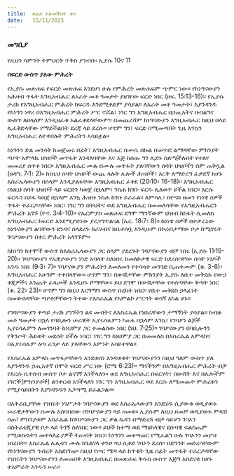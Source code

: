 ```yaml
---
title:  ፀሐይ የቆመችበት ቀን
date:   15/11/2025
---
```


### መግቢያ

የዚህን ሳምንት ትምህርት ጥቅስ ያንብቡ፡ ኢያሱ 10ና 11

**በፍርድ ውስጥ ያለው ምሕረት**

የኢያሱ መጽሐፍ የፍርድ መጽሐፍ እንደሆነ ሁሉ የምሕረት መጽሐፍም ጭምር ነው። የከነዓናውያን አሕዛብ ጥፋት እግዚአብሔር ለአራት መቶ ዓመታት ያዘገየው ፍርድ ነበር (ዘፍ. 15፡13-16)። የኢያሱ ታሪክ የእግዚአብሔር ምሕረት ከፍርዱ እንደሚቀድም ያሳያል። ለአራት መቶ ዓመታት፣ እያንዳንዱ የከነዓን ነዋሪ በእግዚአብሔር ምሕረት ሥር ኖሯል፣ ነገር ግን እግዚአብሔር በኃጢአትና በብልግና ውስጥ ለዘላለም እንዲዘፈቁ አልፈቀደላቸውም። በመጨረሻም ከነዓናውያን እግዚአብሔር ከዚህ በላይ ሊፈቅድላቸው የማይችልበት ደረጃ ላይ ደረሱ። ሆኖም ግን፣ ፍርድ በሚመጣበት ጊዜ እንኳን እግዚአብሔር ለተቀበሉት ምሕረትን አሳይቷል።

ከነዓንን ድል መንሳት ከመጀመሩ በፊት፣ እግዚአብሔር በሙሴ በኩል በመጥፎ ልማዳቸው ምክንያት ጣዖት አምላኪ ህዝቦች መጥፋት እንዳለባቸው እና እጅ ከሰጡ ግን ሊድኑ ስለሚችሉበት የተለየ መመሪያ ሰጥቶ ነበር። እግዚአብሔር ሙሉ በሙሉ መጥፋት ያለባቸውን ሰባት ህዝቦችን ስም ጠቅሷል (ዘዳግ. 7፡1፣ 2)። ከነዚህ ሰባት ህዝቦች ውጪ ላሉት ሌሎች ሕዝቦች፣  እርቅ ለማድረግ ፈቃደኛ ከሆኑ እስራኤላውያን በሰላም እንዲያልፋቸው እግዚአብሔር ፈቀደ (20፡10፣ 16-18)። እግዚአብሔር በነዚህ ሰባት ህዝቦች ላይ ፍርድን ካወጀ በኋላም፣ ንስሐ ከገቡ ፍርዱ ሊለወጥ ይችል ነበር። እርሱ ፍርዱን በይፋ ካወጀ በኋላም እንኳ ሕዝቡ ንስሐ ከገቡ ይራራል። ለምሳሌ፣ በዮናስ ዘመን የነነዌ ሰዎች ጥፋት ተፈርዶባቸው ነበር፣ ነገር ግን በትህትና ወደ እግዚአብሔር በመመለሳቸው የእግዚአብሔርን ምሕረት አገኙ (ዮና. 3፡4-10)። የኤርምያስ መጽሐፍ ደግሞ ማንኛውም ህዝብ ከክፋት ሲመለስ እግዚአብሔር ከፍርድ እንደሚያድነው ያረጋግጥልናል (ኤር. 18፡7፣ 8)።  ከነነዌ ሰዎች በተቃራኒው ከነዓናውያን ልባቸውን ደንዳና ስላደረጉ ከራሃብና ከቤተሰቧ እንዲሁም በኮረብታማው ቦታ ከሚኖሩት ገባዖናውያን በቀር ምሕረት አላገኙም።

ከከነዓን ከተሞች ውስጥ ከእስራኤላውያን ጋር ሰላም ያደረጉት ገባዖናውያን ብቻ ነበሩ (ኢያሱ 11፡19-20)። ገባዖናውያን የኤዊያውያን ነገድ  አባላት ስለነበሩ ከመለኮታዊ ፍርድ ከደረሰባቸው ሰባት ነገዶች አንዱ ነበሩ (9፡3፣ 7)። ገባዖናውያን ምሕረትን ለመለመን የተሳሳተ መንገድ ቢጠቀሙም (ቁ. 3-6)፣ እግዚአብሔር አሁንም ተቀበላቸው። ሆኖም ግን፣ በውሸታቸው ምክንያት ኢያሱ ለቤተ መቅደሱ የውኃ ቀጂዎችና እንጨት ፈላጮች እንዲሆኑ ሾማቸው። ይህ ደግሞ በውሸታቸው የተሰጣቸው ቅጣት ነበር (ቁ. 22፣ 23)። ሆኖም ግን በዚህ እርግማን ውስጥ በረከት ነበር። የቤተ መቅደስ ኃላፊነት በመውሰዳቸው ጣዖቶቻቸውን ትተው የእስራኤል የአምልኮ ሥርዓት ወሳኝ አካል ሆኑ።

የገባዖናውያን ቀጣይ ታሪክ ያገኙትን ልዩ መብትና ለእስራኤል የነበራቸውን ታማኝነት ያሳያል። ከብዙ መቶ ዓመታት በኋላ የባቢሎን ሠራዊት ኢየሩሳሌምን ካጠፋ በኋላም እንኳ፣ የገባዖን ልጆች ኢየሩሳሌምን ለመገንባት ከነህምያ ጋር ተመልሰው ነበር (ነህ. 7፡25)። ገባዖናውያን በባቢሎንን የቅንጦት ሕይወት መደሰት ይችሉ ነበር፣ ነገር ግን ከነህምያ ጋር በመመለስ በእስራኤል አምላክና በኢየሩሳሌም ዕጣ ፈንታ ላይ ያላቸውን እምነት አሳይተዋል።

የእስራኤል አምላክ መጥፋታቸውን እንደወሰነ እንዳወቁት ገባዖናውያንን በዚህ ዓለም ውስጥ ያለ እያንዳንዱ ኃጢአተኛ በሞት ፍርድ ሥር ነው (ሮሜ 6:23)። ማናችንም በእግዚአብሔር ምሕረት ብቻ የእርሱ ቤተሰብ ውስጥ ቦታ ልናገኝ እንችላለን። ወደ እግዚአብሔር በፍርሃት፣ በውሸት እና በሌሎችም ነገሮች(ምክንያቶች) ልንቀርብ እንችላለን ነገር ግን እግዚአብሔር ወደ እርሱ ለሚመጡት ምሕረቱን የሚያሳይበትን እያንዳንዱን አጋጣሚ ይፈልጋል።።

በአቅራቢያቸው የነበሩት ነገሥታት ገባዖናውያን ወደ እስራኤላውያን እንደሄዱ ሲያውቁ ወዲያውኑ ሠራዊታቸውን በሙሉ አሰባስበው በገባዖናውያን ላይ ዘመቱ። ኢያሱም ለዚህ ዘመቻ ወዲያውኑ ምላሽ ሰጠ፤ ምክንያቱም እስራኤል ከገባዖናውያን ጋር ቃል ኪዳን በማድረጓ ብቻ ሳይሆን ገባኦን በስትራቴጂያዊ ቦታ ላይ ትገኝ ስለነበር ነው። ይህች ከተማ ወደ ማዕከላዊና ደቡባዊ ፍልስጤም የሚወስዱትን መተላለፊያዎች ትጠብቅ ነበር። ከነዓንን መቆጣጠር የሚፈልግ ሁሉ ገባኦንን መያዝ ነበረበት። እስራኤል ሌሊቱን ሙሉ ከጌልገላ ተጉዞ ጎህ ሲቀድ ገባኦን ደረሰ። በድንገት መድረሳቸውም የከነዓናውያን ኅብረት አስደነገጠ። በዚህ የጦር ሜዳ ላይ ከጥቂት ጊዜ በፊት መጥፋት ተፈርዶባቸው የነበሩትን ገባዖናውያንን ለመጠበቅ እግዚአብሔር በመጽሐፍ ቅዱስ ውስጥ እጅግ አስደናቂ ከሆኑ ተአምራት አንዱን ሠራ።